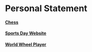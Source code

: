 # Personal Statement
#### [Chess](Chess)

#### [Sports Day Website](SportsDay)

#### [World Wheel Player](WordWheel)
